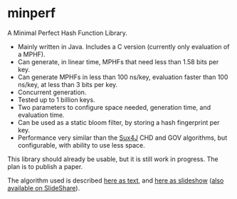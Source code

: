 # minperf
A Minimal Perfect Hash Function Library.

* Mainly written in Java. Includes a C version (currently only evaluation of a MPHF).
* Can generate, in linear time, MPHFs that need less than 1.58 bits per key.
* Can generate MPHFs in less than 100 ns/key, evaluation faster than 100 ns/key, at less than 3 bits per key.
* Concurrent generation.
* Tested up to 1 billion keys.
* Two parameters to configure space needed, generation time, and evaluation time.
* Can be used as a static bloom filter, by storing a hash fingerprint per key.
* Performance very similar than the [Sux4J](https://github.com/vigna/Sux4J) CHD and GOV algorithms, but configurable, with ability to use less space.

This library should already be usable, but it is still work in progress. The plan is to publish a paper.

The algorithm used is described [here as text](https://github.com/thomasmueller/minperf/blob/master/src/test/java/org/minperf/simple/recsplit.md), and
[here as slideshow](https://github.com/thomasmueller/minperf/raw/master/src/test/java/org/minperf/simple/recsplit.pdf) ([also available on SlideShare](https://www.slideshare.net/ThomasMueller12/recsplit-minimal-perfect-hashing)).
